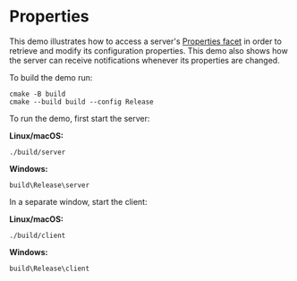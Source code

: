 # Properties

This demo illustrates how to access a server's [Properties facet][1]
in order to retrieve and modify its configuration properties. This
demo also shows how the server can receive notifications whenever its
properties are changed.

To build the demo run:

```shell
cmake -B build
cmake --build build --config Release
```

To run the demo, first start the server:

**Linux/macOS:**

```shell
./build/server
```

**Windows:**

```shell
build\Release\server
```

In a separate window, start the client:

**Linux/macOS:**

```shell
./build/client
```

**Windows:**

```shell
build\Release\client
```


[1]: https://doc.zeroc.com/ice/3.7/administration-and-diagnostics/administrative-facility/the-properties-facet
